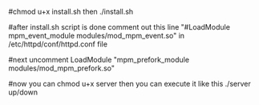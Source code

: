 #chmod u+x install.sh then ./install.sh

#after install.sh script is done comment out this line "#LoadModule mpm_event_module modules/mod_mpm_event.so" in /etc/httpd/conf/httpd.conf file

#next uncomment LoadModule "mpm_prefork_module modules/mod_mpm_prefork.so"

#now you can chmod u+x server then you can execute it like this ./server up/down
